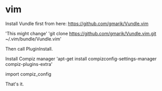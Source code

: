 # vim

Install Vundle first from here: https://github.com/gmarik/Vundle.vim

'This might change'
'git clone https://github.com/gmarik/Vundle.vim.git ~/.vim/bundle/Vundle.vim'

Then call PluginInstall.

Install Compiz manager
'apt-get install compizconfig-settings-manager compiz-plugins-extra'

import compiz_config

That's it.
